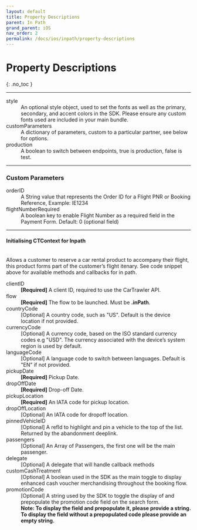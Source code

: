 ```yaml
---
layout: default
title: Property Descriptions
parent: In Path
grand_parent: iOS
nav_order: 2
permalink: /docs/ios/inpath/property-descriptions
---
```


# Property Descriptions

{: .no_toc }

---

<dl>
<dt>style</dt><dd>An optional style object, used to set the fonts as well as the primary, secondary, and accent colors in the SDK. Please ensure any custom fonts used are included in your main bundle.</dd>
<dt>customParameters</dt><dd>A dictionary of parameters, custom to a particular partner, see below for options.</dd>
<dt>production</dt><dd>A boolean to switch between endpoints, true is production, false is test.</dd>
</dl>

--- 
### Custom Parameters

<dl>
  <dt>orderID</dt>
  <dd>A String value that represents the Order ID for a Flight PNR or Booking Reference, Example: IE1234</dd>
  <dt>flightNumberRequired</dt>
  <dd>A boolean key to enable Flight Number as a required field in the Payment Form. Default: 0 (optional field)</dd>
</dl>

--- 
#### Initialising CTContext for Inpath
<br />
Allows a customer to reserve a car rental product to accompany their flight, this product forms part of the customer’s  flight itenary. 
See code snippet above for available methods and callbacks for in path.

<dl>
  <dt>clientID</dt><dd><b>[Required]</b> A client ID, required to use the CarTrawler API.</dd>
  <dt>flow</dt><dd><b>[Required]</b> The flow to be launched. Must be <b>.inPath</b>.</dd>
  <dt>countryCode</dt><dd>[Optional] A country code, such as "US". Default is the device location if not provided.</dd>
  <dt>currencyCode</dt><dd>[Optional] A currency code, based on the ISO standard currency codes e.g "USD". The currency associated with the device’s system region is used by default.</dd>
  <dt>languageCode</dt><dd>[Optional] A language code to switch between languages. Default is "EN" if not provided.</dd>
  <dt>pickupDate</dt><dd><b>[Required]</b> Pickup Date.</dd>
  <dt>dropOffDate</dt><dd><b>[Required]</b> Drop-off Date.</dd>
  <dt>pickupLocation</dt><dd><b>[Required]</b> An IATA code for pickup location.</dd>
  <dt>dropOffLocation</dt><dd>[Optional] An IATA code for dropoff location.</dd>
  <dt>pinnedVehicleID</dt><dd>[Optional] A refId to highlight and pin a vehicle to the top of the list. Returned by the abandonment deeplink.</dd>
  <dt>passengers</dt><dd>[Optional] An Array of Passengers, the first one will be the main passenger.</dd>
  <dt>delegate</dt><dd>[Optional] A delegate that will handle callback methods</dd>
  <dt>customCashTreatment</dt><dd>[Optional] A boolean used in the SDK as the main toggle to display enhanced cash voucher merchandising throughout the booking flow.</dd>
  <dt>promotionCode</dt><dd>[Optional] A string used by the SDK to toggle the display of and prepopulate the promotion code field on the search form.</dd>
  <dd><b>Note: To display the field and prepopulate it, please provide a string. To display the field without a prepopulated code please provide an empty string.</b></dd>
</dl>